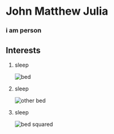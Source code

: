 

    
    
# John Matthew Julia
###    i am person



       

## Interests

1. sleep
   
   ![bed](https://github.com/user-attachments/assets/5910b7e2-4743-4e38-90dd-b6eab66d191b)
2. sleep
   
    ![other bed](https://github.com/user-attachments/assets/90684076-1c1f-4ff2-be93-7780c92aa67a)            
3. sleep

    ![bed squared](https://github.com/user-attachments/assets/0edf8ae2-330b-494e-b33e-75f2e0586a5e)























